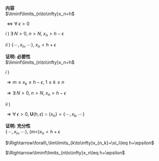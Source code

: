 **内容**  
$\liminf\limits_{n\to\infty}x_n=h$  
  
$\iff\forall\;\epsilon>0$  
  
$i\;)\;\exists\;N>0,\;n>N,\;x_n>h-\epsilon$  
  
$ii\;)\;\{\cdots,x_n,\cdots\},\;x_n<h+\epsilon$  
  
**证明: 必要性**  
$\liminf\limits_{n\to\infty}x_n=h$  
  
$i\;)$  
  
$\Rightarrow m\leq x_k\leq h-\epsilon,\;1\leq k\leq n$  
  
$\Rightarrow \exists\;N>0,\;n>N,\;x_n>h-\epsilon$  
  
$ii\;)$  
  
$\Rightarrow \forall\;\epsilon>0,\;\mathbf{U}(h,\epsilon)\cap\{x_n\}=\{\cdots,x_k,\cdots\}$  
  
**证明: 充分性**  
$\{\cdots,x_n,\cdots\},\;(m<)x_n<h+\epsilon$  
  
$\Rightarrow\forall\,\lim\limits_{k\to\infty}x_{n_k}=\xi_i\leq h+\epsilon$  
  
$\Rightarrow\liminf\limits_{n\to\infty}x_n\leq h+\epsilon$  
